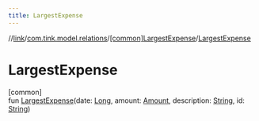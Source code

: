 ```yaml
---
title: LargestExpense
---
```

//[link](../../../index.html)/[com.tink.model.relations](../index.html)/[[common]LargestExpense](index.html)/[LargestExpense](-largest-expense.html)



# LargestExpense



[common]\
fun [LargestExpense](-largest-expense.html)(date: [Long](https://kotlinlang.org/api/latest/jvm/stdlib/kotlin/-long/index.html), amount: [Amount](../../com.tink.model.misc/[common]-amount/index.html), description: [String](https://kotlinlang.org/api/latest/jvm/stdlib/kotlin/-string/index.html), id: [String](https://kotlinlang.org/api/latest/jvm/stdlib/kotlin/-string/index.html))




